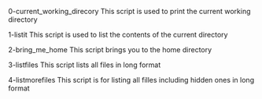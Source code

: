 0-current_working_direcory
This script is used to print the current working directory

1-listit
This script is used to list the contents of the current directory

2-bring_me_home
This script brings you to the home directory

3-listfiles
This script lists all files in long format

4-listmorefiles
This script is for listing all filles including hidden ones in long format
